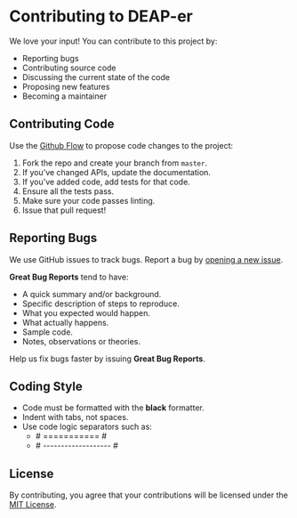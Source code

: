 # Contributing to DEAP-er
We love your input! You can contribute to this project by:

- Reporting bugs
- Contributing source code
- Discussing the current state of the code
- Proposing new features
- Becoming a maintainer


## Contributing Code
Use the [Github Flow](https://docs.github.com/en/get-started/quickstart/github-flow) to propose code changes to the project:

1. Fork the repo and create your branch from `master`.
2. If you've changed APIs, update the documentation.
3. If you've added code, add tests for that code.
4. Ensure all the tests pass.
5. Make sure your code passes linting.
6. Issue that pull request!


## Reporting Bugs
We use GitHub issues to track bugs. Report a bug by [opening a new issue](https://github.com/aabmets/deap-er/issues/new).

**Great Bug Reports** tend to have:

- A quick summary and/or background.
- Specific description of steps to reproduce.
- What you expected would happen.
- What actually happens.
- Sample code.
- Notes, observations or theories.

Help us fix bugs faster by issuing **Great Bug Reports**.


## Coding Style
- Code must be formatted with the **black** formatter.  
- Indent with tabs, not spaces.  
- Use code logic separators such as:
  - \# =========== #
  - \# ------------------- #


## License
By contributing, you agree that your contributions will be licensed under the [MIT License](https://github.com/aabmets/deap-er/blob/main/LICENSE).

